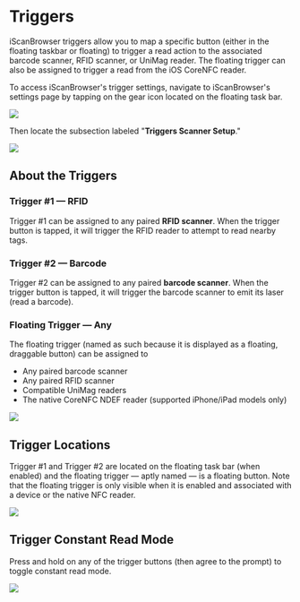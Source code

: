 # Triggers

iScanBrowser triggers allow you to map a specific button (either in the floating taskbar or floating) to trigger a read action to the associated barcode scanner, RFID scanner, or UniMag reader. The floating trigger can also be assigned to trigger a read from the iOS CoreNFC reader.

To access iScanBrowser's trigger settings, navigate to iScanBrowser's settings page by tapping on the gear icon located on the floating task bar.

![](https://i.imgur.com/uLWqq8W.png) 

Then locate the subsection labeled "**Triggers Scanner Setup**."

![](https://i.imgur.com/mcAWEkL.png)

## About the Triggers

### Trigger #1 — RFID
Trigger #1 can be assigned to any paired **RFID scanner**. When the trigger button is tapped, it will trigger the RFID reader to attempt to read nearby tags.

### Trigger #2 — Barcode
Trigger #2 can be assigned to any paired **barcode scanner**. When the trigger button is tapped, it will trigger the barcode scanner to emit its laser (read a barcode).

### Floating Trigger — Any

The floating trigger (named as such because it is displayed as a floating, draggable button) can be assigned to
- Any paired barcode scanner
- Any paired RFID scanner
- Compatible UniMag readers
- The native CoreNFC NDEF reader (supported iPhone/iPad models only)

![](https://i.imgur.com/n2xvzgt.png)

## Trigger Locations
Trigger #1 and Trigger #2 are located on the floating task bar (when enabled) and the floating trigger — aptly named — is a floating button. Note that the floating trigger is only visible when it is enabled and associated with a device or the native NFC reader.

![](https://i.imgur.com/EbOv5Tl.png)

## Trigger Constant Read Mode
Press and hold on any of the trigger buttons (then agree to the prompt) to toggle constant read mode.

![](https://i.imgur.com/OD9Xo1O.png)